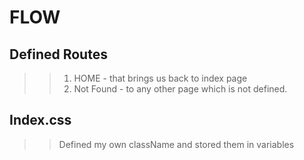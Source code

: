 # FLOW
## Defined Routes
>> 1. HOME - that brings us back to index page
>> 2. Not Found -  to any other page which is not defined.

## Index.css
>> Defined my own className and stored them in variables

